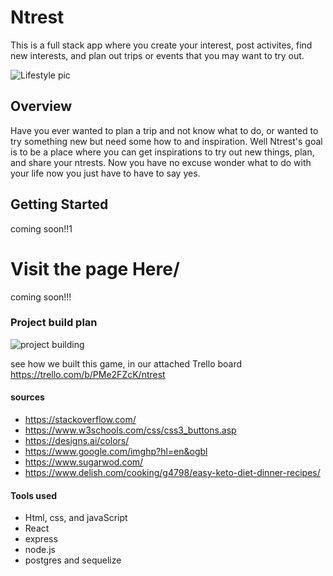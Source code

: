 # Ntrest
This is a full stack app where you create your interest, post activites, find new interests, and plan out trips or events that you may want to try out. 
 
 ![Lifestyle pic](https://vir.com.vn/stores/news_dataimages/hung/062020/23/06/1497p16-the-vital-pillars-for-a-healthy-lifestyle.jpg)
## Overview
Have you ever wanted to plan a trip and not know what to do, or wanted to try something new but need some how to and inspiration. Well Ntrest's goal is to be a place where you can get inspirations to try out new things, plan, and share your ntrests. Now you have no excuse wonder what to do with your life now you just have to have to say yes. 
## Getting Started
coming soon!!1



# Visit the page Here/ 

coming soon!!!

### Project build plan

![project building](https://cdn.shopify.com/s/files/1/0070/7032/files/business-plan-template.jpg?v=1559542220&width=1024)

see how we built this game, in our attached Trello board https://trello.com/b/PMe2FZcK/ntrest

#### sources

- https://stackoverflow.com/
- https://www.w3schools.com/css/css3_buttons.asp
- https://designs.ai/colors/
- https://www.google.com/imghp?hl=en&ogbl
- https://www.sugarwod.com/
- https://www.delish.com/cooking/g4798/easy-keto-diet-dinner-recipes/

#### Tools used
-   Html, css, and javaScript 
-   React 
-   express
-   node.js
-   postgres and sequelize   

